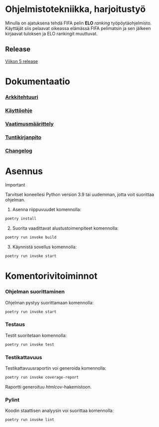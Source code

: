 

# Ohjelmistotekniikka, harjoitustyö
Minulla on ajatuksena tehdä FIFA pelin **ELO** *ranking* työpöytäohjelmisto.
Käyttäjät siis pelaavat oikeassa elämässä FIFA pelimatsin ja sen jälkeen kirjaavat tuloksen ja ELO rankingit muuttuvat.

## Release
[Viikon 5 release](https://github.com/lamtonylam/ohjelmistotekniikka/releases/tag/viikko5)

# Dokumentaatio
### [Arkkitehtuuri](https://github.com/lamtonylam/ohjelmistotekniikka/blob/main/dokumentaatio/arkkitehtuuri.md)  
### [Käyttöohje](https://github.com/lamtonylam/ohjelmistotekniikka/blob/main/dokumentaatio/kayttoohje.md)  
### [Vaatimusmäärittely](https://github.com/lamtonylam/ohjelmistotekniikka/blob/main/dokumentaatio/vaatimusmaarittely.md)  
### [Tuntikirjanpito](https://github.com/lamtonylam/ohjelmistotekniikka/blob/main/dokumentaatio/tuntikirjanpito.md)
### [Changelog](https://github.com/lamtonylam/ohjelmistotekniikka/blob/main/dokumentaatio/changelog.md)

# Asennus
> [!IMPORTANT]  
> Tarvitset koneellesi Python version 3.9 tai uudemman, jotta voit suorittaa ohjelman.

1. Asenna riippuvuudet komennolla:

```bash
poetry install
```

2. Suorita vaadittavat alustustoimenpiteet komennolla:

```bash
poetry run invoke build
```

3. Käynnistä sovellus komennolla:

```bash
poetry run invoke start
```


# Komentorivitoiminnot

### Ohjelman suorittaminen

Ohjelman pystyy suorittamaan komennolla:

```bash
poetry run invoke start
```

### Testaus

Testit suoritetaan komennolla:

```bash
poetry run invoke test
```

### Testikattavuus

Testikattavuusraportin voi generoida komennolla:

```bash
poetry run invoke coverage-report
```

Raportti generoituu _htmlcov_-hakemistoon.


### Pylint

Koodin staattisen analyysin voi suorittaa komennolla:

```bash
poetry run invoke lint
```
